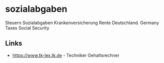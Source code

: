 # sozialabgaben
Steuern Sozialabgaben Krankenversicherung Rente Deutschland. Germany Taxes Social Security

## Links
- https://www.tk-lex.tk.de - Techniker Gehaltsrechner
